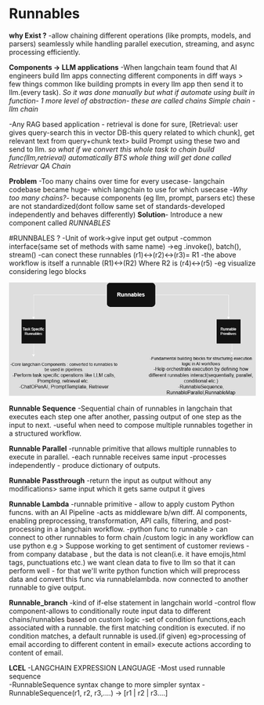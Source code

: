 Runnables
=========

**why Exist ?**
-allow chaining different operations (like prompts, models, and parsers) seamlessly while handling parallel execution, streaming, and async processing efficiently.

**Components -> LLM applications**
-When langchain team found that AI engineers build llm apps connecting different components in diff ways > few things common like building prompts in every llm app then send it to llm.(every task). *So it was done manually but what if automate using built in function- 1 more level of abstraction- these are called chains Simple chain - llm chain* 

-Any RAG based application - retrieval is done for sure, [Retrieval: user gives query-search this in vector DB-this query related to which chunk], get relevant text from query+chunk text> build Prompt using these two and send to llm. *so what if we convert this whole task to chain build func(llm,retrieval) automatically BTS whole thing will get done  called Retrievar QA Chain*

**Problem**
-Too many chains over time for every usecase- langchain codebase became huge- which langchain to use for which usecase
-*Why too many chains?*- because components (eg llm, prompt, parsers etc) these are not standardized(dont follow same set of standards-developed independently and behaves differently)
**Solution**- Introduce a new component called *RUNNABLES*

#RUNNBALES ?
-Unit of work->give input get output
-common interface(same set of methods with same name) ->eg .invoke(), batch(), stream()
-can conect these runnables (r1)<->(r2)<->(r3)= R1
-the above workflow is itself a runnable (R1)<->(R2) Where R2 is (r4)<->(r5)
-eg visualize considering lego blocks


![alt text](runnables\runables.drawio.png)

**Runnable Sequence**
-Sequential chain of runnables in langchain that executes each step one after another, passing output of one step as the input to next.
-useful when need to compose multiple runnables together in a structured workflow.

**Runnable Parallel**
-runnable primitive that allows multiple runnables to execute in parallel.
-each runnable receives same input -processes independently - produce dictionary of outputs.

**Runnable Passthrough**
-return the input as output without any modifications> same input which it gets same output it gives

**Runnable Lambda**
-runnable primitive - allow to apply custom Python funcns. with an AI Pipeline
-acts as middleware b/wn diff. AI components, enabling preprocessing, transformation, API calls, filtering, and post-processing in a langchain workflow.
-python func to runnable > can connect to other runnables to form chain /custom logic in any workflow can use python 
e.g > Suppose working to get sentiment of customer reviews - from company database , but the data is not clean(i.e. it have emojis,html tags, punctuations etc.) we want clean data to five to llm so that it can perform well - for that we'll write python function which will preprocess data and convert this func via runnablelambda. now connected to another runnable to give output.

**Runnable_branch**
-kind of if-else statement in langchain world
-control flow component-allows to conditionally route input data to different chains/runnables based on custom logic
-set of condition functions,each associated with a runnable. the first matching condition is executed. if no condition matches, a default runnable is used.(if given)
eg>processing of email according to different content in email> execute actions according to content of email.

**LCEL**
-LANGCHAIN EXPRESSION LANGUAGE
-Most used runnable sequence  
-RunnableSequence syntax change to more simpler syntax 
-RunnableSequence(r1, r2, r3,....) -> [r1 | r2 | r3....]